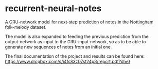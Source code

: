 # recurrent-neural-notes

A GRU-network model for next-step prediction of notes in the Nottingham folk-melody dataset. 

The model is also expanded to feeding the previous prediction from the output-network as input to the GRU-input-network, so as to be able to generate new sequences of notes from an initial one.

The final documentation of the project and results can be found here: https://www.dropbox.com/s/i4fs83z07st24p3/report.pdf?dl=0 
